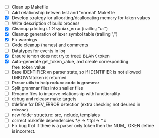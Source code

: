- [ ] Clean up Makefile
- [ ] Add relationship betwen test and "normal" Makefile
- [x] Develop strategy for allocating/deallocating memory for token values
- [ ] Write description of build process
- [x] Cleanup printing of %syntax_error (trailing "or")
- [x] Cleanup generation of lexer symbol table (trailing ",")
- [x] Fix warnings
- [ ] Code cleanup (names) and comments
- [ ] Datatypes for events in log
- [x] Ensure lemon does not try to free() BLANK token
- [x] Auto-generate get_token_value, and create corresponding free_token_value
- [ ] Base IDENTIFIER on parser state, so if IDENTIFIER is not allowed UNKOWN token is returned
- [ ] Parser utils to help reduce code in grammar
- [ ] Split grammar files into smaller files
- [ ] Rename files to imporve relationship with functionality
- [ ] debug and release make targets
- [ ] #define for DEV_ERROR detection (extra checking not desired in release)
- [ ] new folder structure: src, include, templates
- [ ] correct makefile dependencies *.y -> *.tpl -> *.c
- [ ] Fix bug that if there is a parser only token then the NUM_TOKEN define is incorrect.